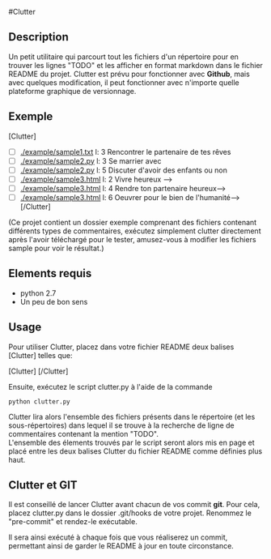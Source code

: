 #Clutter

## Description

Un petit utilitaire qui parcourt tout les fichiers d'un répertoire pour en trouver les lignes "TODO" et les afficher en format markdown dans le fichier README du projet.
Clutter est prévu pour fonctionner avec **Github**, mais avec quelques modification, il peut fonctionner avec n'importe quelle plateforme graphique de versionnage.

## Exemple

[Clutter]
- [ ] [./example/sample1.txt](/example/sample1.txt) l: 3  Rencontrer le partenaire de tes rêves
- [ ] [./example/sample2.py](/example/sample2.py) l: 3  Se marrier avec 
- [ ] [./example/sample2.py](/example/sample2.py) l: 5  Discuter d'avoir des enfants ou non
- [ ] [./example/sample3.html](/example/sample3.html) l: 2  Vivre heureux -->
- [ ] [./example/sample3.html](/example/sample3.html) l: 4 Rendre ton partenaire heureux-->
- [ ] [./example/sample3.html](/example/sample3.html) l: 6  Oeuvrer pour le bien de l'humanité-->
[/Clutter]

(Ce projet contient un dossier exemple comprenant des fichiers contenant différents types de commentaires, exécutez simplement clutter directement après l'avoir téléchargé pour le tester, amusez-vous à modifier les fichiers sample pour voir le résultat.)

## Elements requis

* python 2.7
* Un peu de bon sens

## Usage

Pour utiliser Clutter, placez dans votre fichier README deux balises &#91;Clutter&#93; telles que:

&#91;Clutter&#93;
&#91;/Clutter&#93;
    
Ensuite, exécutez le script clutter.py à l'aide de la commande 

    python clutter.py
    
Clutter lira alors l'ensemble des fichiers présents dans le répertoire (et les sous-répertoires) dans lequel il se trouve à la recherche de ligne de commentaires contenant la mention "TODO".  
L'ensemble des élements trouvés par le script seront alors mis en page et placé entre les deux balises Clutter du fichier README comme définies plus haut.

## Clutter et GIT

Il est conseillé de lancer Clutter avant chacun de vos commit **git**. 
Pour cela, placez clutter.py dans le dossier .git/hooks de votre projet. Renommez le "pre-commit" et rendez-le exécutable. 

Il sera ainsi exécuté à chaque fois que vous réaliserez un commit, permettant ainsi de garder le README à jour en toute circonstance.

